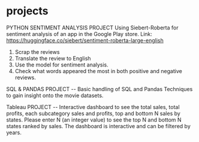 # projects

PYTHON SENTIMENT ANALYSIS PROJECT
Using Siebert-Roberta for sentiment analysis of an app in the Google Play store. Link: https://huggingface.co/siebert/sentiment-roberta-large-english 
1) Scrap the reviews
2) Translate the review to English 
3) Use the model for sentiment analysis.
4) Check what words appeared the most in both positive and negative reviews. 


SQL & PANDAS PROJECT
-- Basic handling of SQL and Pandas Techniques to gain insight onto the movie datasets.

Tableau PROJECT
-- Interactive dashboard to see the total sales, total profits, each subcategory sales and profits, top and bottom N sales by states.
   Please enter N (an integer value) to see the top N and bottom N states ranked by sales. 
   The dashboard is interactive and can be filtered by years.

